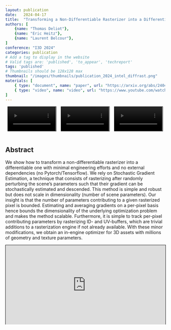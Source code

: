 ```yaml
---
layout: publication
date:   2024-04-17
title:  "Transforming a Non-Differentiable Rasterizer into a Differentiable One with Stochastic Gradient Estimation"
authors: [
    {name: "Thomas Deliot"},
    {name: "Eric Heitz"},
    {name: "Laurent Belcour"},
]
conference: "I3D 2024"
categories: publication
# Add a tag to display in the website
# Valid tags are: 'published', 'to_appear', 'techreport'
tags: 'published'
# Thumbnails should be 128x128 max
thumbnail: "/images/thumbnails/publication_2024_intel_diffrast.png"
materials: [
    { type: "document", name: "paper", url: "https://arxiv.org/abs/2404.09758" },
    { type: "video", name: "video", url: "https://www.youtube.com/watch?v=hoFL0QGrqDg" },
]
---
```



<div style="display:flex; flex-wrap: nowrap; justify-content:space-around; width:100%;;">
    <video loop controls style="width:30%; border:solid 1px black;">
        <source src="/videos/publication_2024_intel_diffrast_video_0.mp4" type="video/mp4">
    </video>
    <video loop controls style="width:30%; border:solid 1px black;">
        <source src="/videos/publication_2024_intel_diffrast_video_1.mp4" type="video/mp4">
    </video>
    <video loop controls style="width:30%; border:solid 1px black;">
        <source src="/videos/publication_2024_intel_diffrast_video_2.mp4" type="video/mp4">
    </video>
</div>
<br />

## Abstract

We show how to transform a non-differentiable rasterizer into a differentiable one with minimal engineering efforts and no external dependencies (no Pytorch/Tensorflow). We rely on Stochastic Gradient Estimation, a technique that consists of rasterizing after randomly perturbing the scene’s parameters such that their gradient can be stochastically estimated and descended. This method is simple and robust but does not scale in dimensionality (number of scene parameters). Our insight is that the number of parameters contributing to a given rasterized pixel is bounded. Estimating and averaging gradients on a per-pixel basis hence bounds the dimensionality of the underlying optimization problem and makes the method scalable. Furthermore, it is simple to track per-pixel contributing parameters by rasterizing ID- and UV-buffers, which are trivial additions to a rasterization engine if not already available. With these minor modifications, we obtain an in-engine optimizer for 3D assets with millions of geometry and texture parameters.

<center style="width:100%; border: solid 1px black;">
    <embed
        src="https://www.youtube.com/embed/hoFL0QGrqDg?si=GzYuKYBLSX3-EgVY"
        type="video/mp4"
        allow="autoplay; encrypted-media; picture-in-picture"
        allowfullscreen
        style="width:100%; height:calc(26cqw); overflow:auto; resize:horizontal;"
    >
</center>
